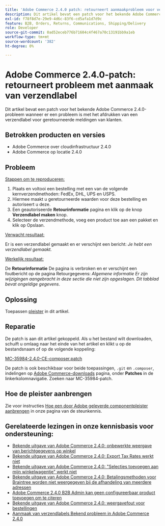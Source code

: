 ```yaml
---
title: 'Adobe Commerce 2.4.0 patch: retourneert aanmaakprobleem voor verzendlabel'
description: Dit artikel bevat een patch voor het bekende Adobe Commerce 2.4.0-probleem wanneer er een probleem is met het afdrukken van een verzendlabel voor geretourneerde meldingen van klanten.
exl-id: f78f8d7e-29e9-4d6c-83f6-cd5afa1d7d9c
feature: B2B, Orders, Returns, Communications, Shipping/Delivery
role: Developer
source-git-commit: 0ad52eceb776b71604c4f467a70c13191bb9a1eb
workflow-type: tm+mt
source-wordcount: '382'
ht-degree: 0%

---
```


# Adobe Commerce 2.4.0-patch: retourneert probleem met aanmaak van verzendlabel

Dit artikel bevat een patch voor het bekende Adobe Commerce 2.4.0-probleem wanneer er een probleem is met het afdrukken van een verzendlabel voor geretourneerde meldingen van klanten.

## Betrokken producten en versies

* Adobe Commerce over cloudinfrastructuur 2.4.0
* Adobe Commerce op locatie 2.4.0

## Probleem

<u>Stappen om te reproduceren:</u>

1. Plaats en voltooi een bestelling met een van de volgende kernverzendmethoden: FedEx, DHL, UPS en USPS.
1. Hiermee maakt u geretourneerde waarden voor deze bestelling en autoriseert u deze.
1. Een geautoriseerde **Retourinformatie** pagina en klik op de knop **Verzendlabel maken** knop.
1. Selecteer de verzendmethode, voeg een product toe aan een pakket en klik op Opslaan.

<u>Verwacht resultaat:</u>

Er is een verzendlabel gemaakt en er verschijnt een bericht: *Je hebt een verzendlabel gemaakt.*

<u>Werkelijk resultaat:</u>

De **Retourinformatie** De pagina is verbroken en er verschijnt een foutbericht op de pagina Retourgegevens: *Algemene informatie Er zijn wijzigingen aangebracht in deze sectie die niet zijn opgeslagen. Dit tabblad bevat ongeldige gegevens*.

## Oplossing

Toepassen [pleister](assets/MC-35984-2.4.0-CE-composer.patch.zip) in dit artikel.

## Reparatie

De patch is aan dit artikel gekoppeld. Als u het bestand wilt downloaden, schuift u omlaag naar het einde van het artikel en klikt u op de bestandsnaam of op de volgende koppeling:

[MC-35984-2.4.0-CE-composer.patch](assets/MC-35984-2.4.0-CE-composer.patch.zip)

De patch is ook beschikbaar voor beide toepassingen, `.git` en `.composer`, indelingen op [Adobe Commerce-downloads](https://magento.com/tech-resources/download) pagina, onder **Patches** in de linkerkolomnavigatie. Zoeken naar MC-35984-patch.

## Hoe de pleister aanbrengen

Zie voor instructies [Hoe een door Adobe geleverde componentpleister aanbrengen](/help/how-to/general/how-to-apply-a-composer-patch-provided-by-magento.md) in onze pagina van de steunkennis.

## Gerelateerde lezingen in onze kennisbasis voor ondersteuning:

* [Bekende uitgave van Adobe Commerce 2.4.0: onbewerkte weergave van berichtgegevens op winkel](/help/troubleshooting/storefront/magento-2-4-0-issue-storefront-raw-message-data-display.md)
* [Bekende uitgave van Adobe Commerce 2.4.0: Export Tax Rates werkt niet](/help/troubleshooting/miscellaneous/magento-2-4-0-known-issue-export-tax-rates-does-not-work.md)
* [Bekende uitgave van Adobe Commerce 2.4.0: &quot;Selecties toevoegen aan mijn winkelwagentje&quot; werkt niet](/help/troubleshooting/miscellaneous/magento-2-4-0-add-selections-to-my-cart-does-not-work.md)
* [Bekende uitgave van Adobe Commerce 2.4.0: Betalingsmethoden voor Braintree worden niet weergegeven bij de afhandeling van meerdere adressen](/help/troubleshooting/payments/magento-2-4-0-braintree-not-in-multiple-addresses-checkout.md)
* [Adobe Commerce 2.4.0 B2B Admin kan geen configureerbaar product toevoegen om te citeren](/help/troubleshooting/miscellaneous/magento-2-4-0-b2b-admin-can-t-add-configurable-product-to-quote.md)
* [Bekende uitgave van Adobe Commerce 2.4.0: weergavefout voor bestellingen](/help/troubleshooting/storefront/magento-2-4-0-known-issue-orders-display-error.md)
* [Aanmaak van verzendlabels Bekend probleem in Adobe Commerce 2.4.0](/help/troubleshooting/known-issues-patches-attached/shipping-labels-creation-known-issue-in-magento-2-4-0.md)
